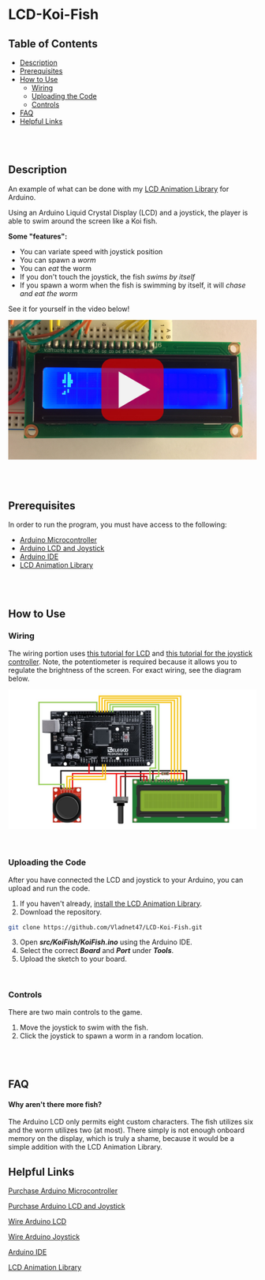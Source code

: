 # LCD-Koi-Fish

## Table of Contents
- [Description](#Description)
- [Prerequisites](#Prerequisites)
- [How to Use](#How-to-Use)
    - [Wiring](#Wiring)
    - [Uploading the Code](#Uploading-the-Code)
    - [Controls](#Controls)
- [FAQ](#FAQ)
- [Helpful Links](#Helpful-Links)

<br/><br/>

## Description
An example of what can be done with my [LCD Animation Library][4] for Arduino.

Using an Arduino Liquid Crystal Display (LCD) and a joystick, the player is able to swim around the screen like a Koi fish.

**Some "features":**
- You can variate speed with joystick position
- You can spawn a *worm*
- You can *eat* the worm
- If you don't touch the joystick, the fish *swims by itself*
- If you spawn a worm when the fish is swimming by itself, it will *chase and eat the worm* 

See it for yourself in the video below!

[![](./images/thumbnail.jpg)](https://youtu.be/PHDyf8hoNdM)

<br/><br/>

## Prerequisites
In order to run the program, you must have access to the following:
- [Arduino Microcontroller][1]
- [Arduino LCD and Joystick][2]
- [Arduino IDE][3]
- [LCD Animation Library][4]

<br/><br/>

## How to Use
### Wiring
The wiring portion uses [this tutorial for LCD][5] and [this tutorial for the joystick controller][6]. Note, the potentiometer is required because it allows you to regulate the brightness of the screen. For exact wiring, see the diagram below.

![](./images/img1.jpg)

<br/>

### Uploading the Code
After you have connected the LCD and joystick to your Arduino, you can upload and run the code.
1. If you haven't already, [install the LCD Animation Library][7].
2. Download the repository.
```bash
git clone https://github.com/Vladnet47/LCD-Koi-Fish.git
```
3. Open ***src/KoiFish/KoiFish.ino*** using the Arduino IDE.
4. Select the correct ***Board*** and ***Port*** under ***Tools***.
5. Upload the sketch to your board.

<br/>

### Controls
There are two main controls to the game.
1. Move the joystick to swim with the fish.
2. Click the joystick to spawn a worm in a random location.

<br/><br/>

## FAQ
#### Why aren't there more fish?
The Arduino LCD only permits eight custom characters. The fish utilizes six and the worm utilizes two (at most). There simply is not enough onboard memory on the display, which is truly a shame, because it would be a simple addition with the LCD Animation Library.

## Helpful Links
[Purchase Arduino Microcontroller][1]

[Purchase Arduino LCD and Joystick][2]

[Wire Arduino LCD][5]

[Wire Arduino Joystick][6]

[Arduino IDE][3]

[LCD Animation Library][4]


[1]: https://store.arduino.cc/usa/mega-2560-r3
[2]: https://www.amazon.com/ELEGOO-Upgraded-Tutorial-Compatible-MEGA2560/dp/B01MG49ZQ5/ref=pd_sbs_147_img_1/137-9343435-9781537?_encoding=UTF8&pd_rd_i=B01MG49ZQ5&pd_rd_r=015e7469-253e-44bf-992d-c821a0dbdd71&pd_rd_w=QBO6t&pd_rd_wg=AVDBZ&pf_rd_p=5cfcfe89-300f-47d2-b1ad-a4e27203a02a&pf_rd_r=69BPHVW21DAD759CPNC9&psc=1&refRID=69BPHVW21DAD759CPNC9
[3]: https://www.arduino.cc/en/main/software
[4]: https://github.com/Vladnet47/LCD-Animation-Library
[5]: https://howtomechatronics.com/tutorials/arduino/lcd-tutorial/
[6]: https://www.brainy-bits.com/arduino-joystick-tutorial/
[7]: https://github.com/Vladnet47/LCD-Animation-Library#Installation
